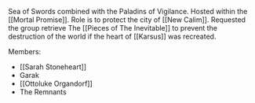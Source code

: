 Sea of Swords combined with the Paladins of Vigilance. Hosted within the [[Mortal Promise]]. Role is to protect the city of [[New Calim]]. Requested the group retrieve The [[Pieces of The Inevitable]] to prevent the destruction of the world if the heart of [[Karsus]] was recreated. 

Members:
- [[Sarah Stoneheart]] 
- Garak
- [[Ottoluke Organdorf]] 
- The Remnants